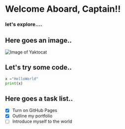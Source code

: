 # Welcome Aboard, Captain!!
### let's explore....

## Here goes an image..

![Image of Yaktocat](https://octodex.github.com/images/yaktocat.png)

## Let's try some code..
``` python
x ="HelloWorld"
print(x)
```

## Here goes a task list..
- [x] Turn on GitHub Pages
- [x] Outline my portfolio
- [ ] Introduce myself to the world
